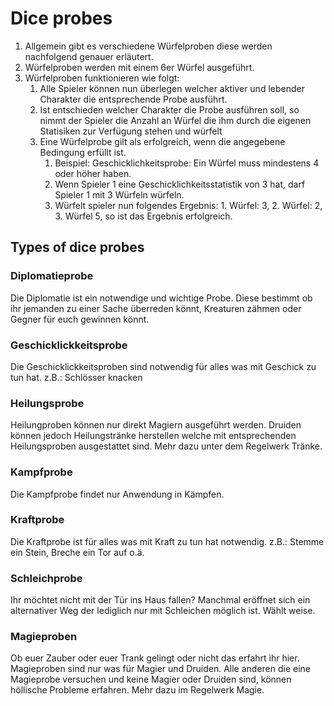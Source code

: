 # Dice probes

1. Allgemein gibt es verschiedene Würfelproben diese werden nachfolgend genauer erläutert.
2. Würfelproben werden mit einem 6er Würfel ausgeführt.
3. Würfelproben funktionieren wie folgt: 
   1. Alle Spieler können nun überlegen welcher aktiver und lebender Charakter die entsprechende Probe ausführt.
   2. Ist entschieden welcher Charakter die Probe ausführen soll, so nimmt der Spieler die Anzahl an Würfel die ihm durch die eigenen Statisiken zur Verfügung stehen und würfelt
   3. Eine Würfelprobe gilt als erfolgreich, wenn die angegebene Bedingung erfüllt ist. 
      1. Beispiel: Geschicklichkeitsprobe: Ein Würfel muss mindestens 4 oder höher haben. 
      2. Wenn Spieler 1 eine Geschicklichkeitsstatistik von 3 hat, darf Spieler 1 mit 3 Würfeln würfeln.
      3. Würfelt spieler nun folgendes Ergebnis: 1. Würfel: 3, 2. Würfel: 2, 3. Würfel 5, so ist das Ergebnis erfolgreich. 


## Types of dice probes

### Diplomatieprobe
Die Diplomatie ist ein notwendige und wichtige Probe. Diese bestimmt ob ihr jemanden zu einer Sache überreden könnt, Kreaturen zähmen oder Gegner für euch gewinnen könnt.

### Geschicklickkeitsprobe
Die Geschicklickkeitsproben sind notwendig für alles was mit Geschick zu tun hat. z.B.: Schlösser knacken

### Heilungsprobe
Heilungproben können nur direkt Magiern ausgeführt werden. Druiden können jedoch Heilungstränke herstellen welche mit entsprechenden Heilungsproben ausgestattet sind. Mehr dazu unter dem Regelwerk Tränke.

### Kampfprobe
Die Kampfprobe findet nur Anwendung in Kämpfen.

### Kraftprobe
Die Kraftprobe ist für alles was mit Kraft zu tun hat notwendig. z.B.: Stemme ein Stein, Breche ein Tor auf o.ä.

### Schleichprobe
Ihr möchtet nicht mit der Tür ins Haus fallen? Manchmal eröffnet sich ein alternativer Weg der lediglich nur mit Schleichen möglich ist. Wählt weise.

### Magieproben
Ob euer Zauber oder euer Trank gelingt oder nicht das erfahrt ihr hier. Magieproben sind nur was für Magier und Druiden. Alle anderen die eine Magieprobe versuchen und keine Magier oder Druiden sind, können höllische Probleme erfahren.
Mehr dazu im Regelwerk Magie.
